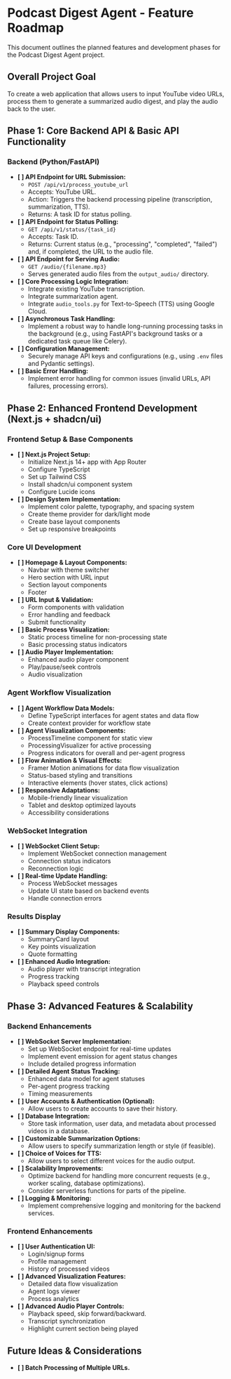 # Podcast Digest Agent - Feature Roadmap

This document outlines the planned features and development phases for the Podcast Digest Agent project.

## Overall Project Goal

To create a web application that allows users to input YouTube video URLs, process them to generate a summarized audio digest, and play the audio back to the user.

## Phase 1: Core Backend API & Basic API Functionality

### Backend (Python/FastAPI)
-   **[ ] API Endpoint for URL Submission:**
    -   `POST /api/v1/process_youtube_url`
    -   Accepts: YouTube URL.
    -   Action: Triggers the backend processing pipeline (transcription, summarization, TTS).
    -   Returns: A task ID for status polling.
-   **[ ] API Endpoint for Status Polling:**
    -   `GET /api/v1/status/{task_id}`
    -   Accepts: Task ID.
    -   Returns: Current status (e.g., "processing", "completed", "failed") and, if completed, the URL to the audio file.
-   **[ ] API Endpoint for Serving Audio:**
    -   `GET /audio/{filename.mp3}`
    -   Serves generated audio files from the `output_audio/` directory.
-   **[ ] Core Processing Logic Integration:**
    -   Integrate existing YouTube transcription.
    -   Integrate summarization agent.
    -   Integrate `audio_tools.py` for Text-to-Speech (TTS) using Google Cloud.
-   **[ ] Asynchronous Task Handling:**
    -   Implement a robust way to handle long-running processing tasks in the background (e.g., using FastAPI's background tasks or a dedicated task queue like Celery).
-   **[ ] Configuration Management:**
    -   Securely manage API keys and configurations (e.g., using `.env` files and Pydantic settings).
-   **[ ] Basic Error Handling:**
    -   Implement error handling for common issues (invalid URLs, API failures, processing errors).

## Phase 2: Enhanced Frontend Development (Next.js + shadcn/ui)

### Frontend Setup & Base Components
-   **[ ] Next.js Project Setup:**
    -   Initialize Next.js 14+ app with App Router
    -   Configure TypeScript
    -   Set up Tailwind CSS
    -   Install shadcn/ui component system
    -   Configure Lucide icons
-   **[ ] Design System Implementation:**
    -   Implement color palette, typography, and spacing system
    -   Create theme provider for dark/light mode
    -   Create base layout components
    -   Set up responsive breakpoints

### Core UI Development
-   **[ ] Homepage & Layout Components:**
    -   Navbar with theme switcher
    -   Hero section with URL input
    -   Section layout components
    -   Footer
-   **[ ] URL Input & Validation:**
    -   Form components with validation
    -   Error handling and feedback
    -   Submit functionality
-   **[ ] Basic Process Visualization:**
    -   Static process timeline for non-processing state
    -   Basic processing status indicators
-   **[ ] Audio Player Implementation:**
    -   Enhanced audio player component
    -   Play/pause/seek controls
    -   Audio visualization

### Agent Workflow Visualization
-   **[ ] Agent Workflow Data Models:**
    -   Define TypeScript interfaces for agent states and data flow
    -   Create context provider for workflow state
-   **[ ] Agent Visualization Components:**
    -   ProcessTimeline component for static view
    -   ProcessingVisualizer for active processing
    -   Progress indicators for overall and per-agent progress
-   **[ ] Flow Animation & Visual Effects:**
    -   Framer Motion animations for data flow visualization
    -   Status-based styling and transitions
    -   Interactive elements (hover states, click actions)
-   **[ ] Responsive Adaptations:**
    -   Mobile-friendly linear visualization
    -   Tablet and desktop optimized layouts
    -   Accessibility considerations

### WebSocket Integration
-   **[ ] WebSocket Client Setup:**
    -   Implement WebSocket connection management
    -   Connection status indicators
    -   Reconnection logic
-   **[ ] Real-time Update Handling:**
    -   Process WebSocket messages
    -   Update UI state based on backend events
    -   Handle connection errors

### Results Display
-   **[ ] Summary Display Components:**
    -   SummaryCard layout
    -   Key points visualization
    -   Quote formatting
-   **[ ] Enhanced Audio Integration:**
    -   Audio player with transcript integration
    -   Progress tracking
    -   Playback speed controls

## Phase 3: Advanced Features & Scalability

### Backend Enhancements
-   **[ ] WebSocket Server Implementation:**
    -   Set up WebSocket endpoint for real-time updates
    -   Implement event emission for agent status changes
    -   Include detailed progress information
-   **[ ] Detailed Agent Status Tracking:**
    -   Enhanced data model for agent statuses
    -   Per-agent progress tracking
    -   Timing measurements
-   **[ ] User Accounts & Authentication (Optional):**
    -   Allow users to create accounts to save their history.
-   **[ ] Database Integration:**
    -   Store task information, user data, and metadata about processed videos in a database.
-   **[ ] Customizable Summarization Options:**
    -   Allow users to specify summarization length or style (if feasible).
-   **[ ] Choice of Voices for TTS:**
    -   Allow users to select different voices for the audio output.
-   **[ ] Scalability Improvements:**
    -   Optimize backend for handling more concurrent requests (e.g., worker scaling, database optimizations).
    -   Consider serverless functions for parts of the pipeline.
-   **[ ] Logging & Monitoring:**
    -   Implement comprehensive logging and monitoring for the backend services.

### Frontend Enhancements
-   **[ ] User Authentication UI:**
    -   Login/signup forms
    -   Profile management
    -   History of processed videos
-   **[ ] Advanced Visualization Features:**
    -   Detailed data flow visualization
    -   Agent logs viewer
    -   Process analytics
-   **[ ] Advanced Audio Player Controls:**
    -   Playback speed, skip forward/backward.
    -   Transcript synchronization
    -   Highlight current section being played


## Future Ideas & Considerations


-   **[ ] Batch Processing of Multiple URLs.**
